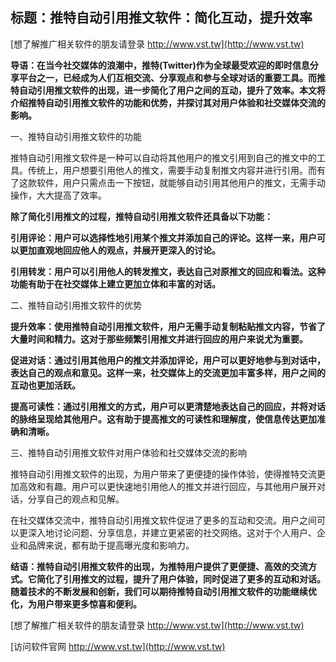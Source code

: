 ## **标题：推特自动引用推文软件：简化互动，提升效率**

[想了解推广相关软件的朋友请登录 http://www.vst.tw](http://www.vst.tw)

**导语：在当今社交媒体的浪潮中，推特(Twitter)作为全球最受欢迎的即时信息分享平台之一，已经成为人们互相交流、分享观点和参与全球对话的重要工具。而推特自动引用推文软件的出现，进一步简化了用户之间的互动，提升了效率。本文将介绍推特自动引用推文软件的功能和优势，并探讨其对用户体验和社交媒体交流的影响。**

一、推特自动引用推文软件的功能

推特自动引用推文软件是一种可以自动将其他用户的推文引用到自己的推文中的工具。传统上，用户想要引用他人的推文，需要手动复制推文内容并进行引用。而有了这款软件，用户只需点击一下按钮，就能够自动引用其他用户的推文，无需手动操作，大大提高了效率。

**除了简化引用推文的过程，推特自动引用推文软件还具备以下功能：**

**引用评论：用户可以选择性地引用某个推文并添加自己的评论。这样一来，用户可以更加直观地回应他人的观点，并展开更深入的讨论。**

**引用转发：用户可以引用他人的转发推文，表达自己对原推文的回应和看法。这种功能有助于在社交媒体上建立更加立体和丰富的对话。**

二、推特自动引用推文软件的优势

**提升效率：使用推特自动引用推文软件，用户无需手动复制粘贴推文内容，节省了大量时间和精力。这对于那些频繁引用推文并进行回应的用户来说尤为重要。**

**促进对话：通过引用其他用户的推文并添加评论，用户可以更好地参与到对话中，表达自己的观点和意见。这样一来，社交媒体上的交流更加丰富多样，用户之间的互动也更加活跃。**

**提高可读性：通过引用推文的方式，用户可以更清楚地表达自己的回应，并将对话的脉络呈现给其他用户。这有助于提高推文的可读性和理解度，使信息传达更加准确和清晰。**

三、推特自动引用推文软件对用户体验和社交媒体交流的影响

推特自动引用推文软件的出现，为用户带来了更便捷的操作体验，使得推特交流更加高效和有趣。用户可以更快速地引用他人的推文并进行回应，与其他用户展开对话，分享自己的观点和见解。

在社交媒体交流中，推特自动引用推文软件促进了更多的互动和交流。用户之间可以更深入地讨论问题、分享信息，并建立更紧密的社交网络。这对于个人用户、企业和品牌来说，都有助于提高曝光度和影响力。

**结语：推特自动引用推文软件的出现，为推特用户提供了更便捷、高效的交流方式。它简化了引用推文的过程，提升了用户体验，同时促进了更多的互动和对话。随着技术的不断发展和创新，我们可以期待推特自动引用推文软件的功能继续优化，为用户带来更多惊喜和便利。**

[想了解推广相关软件的朋友请登录 http://www.vst.tw](http://www.vst.tw)


[访问软件官网 http://www.vst.tw](http://www.vst.tw)
